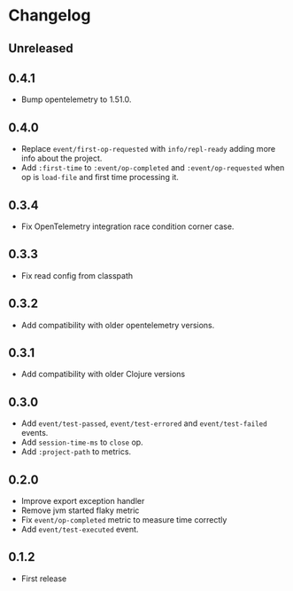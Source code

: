 # Changelog

## Unreleased

## 0.4.1

- Bump opentelemetry to 1.51.0.

## 0.4.0

- Replace `event/first-op-requested` with `info/repl-ready` adding more info about the project.
- Add `:first-time` to `:event/op-completed` and `:event/op-requested` when op is `load-file` and first time processing it.

## 0.3.4

- Fix OpenTelemetry integration race condition corner case.

## 0.3.3

- Fix read config from classpath

## 0.3.2

- Add compatibility with older opentelemetry versions.

## 0.3.1

- Add compatibility with older Clojure versions

## 0.3.0

- Add `event/test-passed`, `event/test-errored` and `event/test-failed` events.
- Add `session-time-ms` to `close` op.
- Add `:project-path` to metrics.

## 0.2.0

- Improve export exception handler
- Remove jvm started flaky metric
- Fix `event/op-completed` metric to measure time correctly
- Add `event/test-executed` event.

## 0.1.2

- First release
